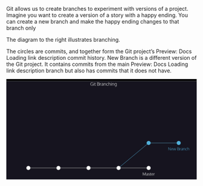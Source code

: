 
Git allows us to create branches to experiment with versions of a project. Imagine you want to create a version of a story with a happy ending. You can create a new branch and make the happy ending changes to that branch only

The diagram to the right illustrates branching.

The circles are commits, and together form the Git project’s 
Preview: Docs Loading link description
commit
 history.
New Branch is a different version of the Git project. It contains commits from the main 
Preview: Docs Loading link description
branch
 but also has commits that it does not have.


![](./git-branching-diagram.jpg)
